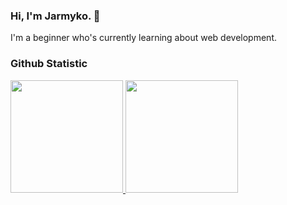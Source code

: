 ### Hi, I'm Jarmyko. 👋

I'm a beginner who's currently learning about web development.

### Github Statistic
<p align="left">
<a href="https://github.com/Jarmyko">
  <img height="180em" src="https://github-readme-stats-eight-theta.vercel.app/api?username=Jarmyko&show_icons=true&theme=algolia&include_all_commits=true&count_private=true"/>
  <img height="180em" src="https://github-readme-stats-eight-theta.vercel.app/api/top-langs/?username=Jarmyko&layout=compact&langs_count=8&theme=algolia"/>
</a>
</p>
